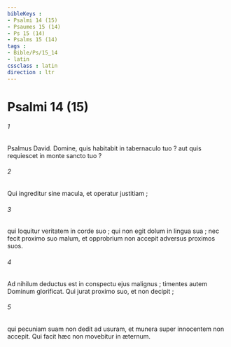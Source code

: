 ```yaml
---
bibleKeys : 
- Psalmi 14 (15)
- Psaumes 15 (14)
- Ps 15 (14)
- Psalms 15 (14)
tags : 
- Bible/Ps/15_14
- latin
cssclass : latin
direction : ltr
---
```


# Psalmi 14 (15)

###### 1
Psalmus David. Domine, quis habitabit in tabernaculo tuo ? aut quis requiescet in monte sancto tuo ?
###### 2
Qui ingreditur sine macula, et operatur justitiam ;
###### 3
qui loquitur veritatem in corde suo ; qui non egit dolum in lingua sua ; nec fecit proximo suo malum, et opprobrium non accepit adversus proximos suos.
###### 4
Ad nihilum deductus est in conspectu ejus malignus ; timentes autem Dominum glorificat. Qui jurat proximo suo, et non decipit ;
###### 5
qui pecuniam suam non dedit ad usuram, et munera super innocentem non accepit. Qui facit hæc non movebitur in æternum.

